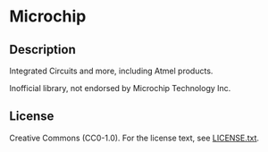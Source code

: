 # Microchip

## Description

Integrated Circuits and more, including Atmel products.

Inofficial library, not endorsed by Microchip Technology Inc.

## License

Creative Commons (CC0-1.0). For the license text, see [LICENSE.txt](LICENSE.txt).
